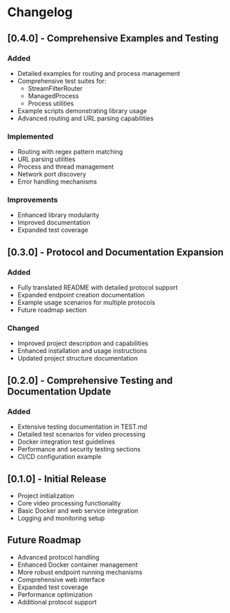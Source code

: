 # Changelog

## [0.4.0] - Comprehensive Examples and Testing
### Added
- Detailed examples for routing and process management
- Comprehensive test suites for:
  - StreamFilterRouter
  - ManagedProcess
  - Process utilities
- Example scripts demonstrating library usage
- Advanced routing and URL parsing capabilities

### Implemented
- Routing with regex pattern matching
- URL parsing utilities
- Process and thread management
- Network port discovery
- Error handling mechanisms

### Improvements
- Enhanced library modularity
- Improved documentation
- Expanded test coverage

## [0.3.0] - Protocol and Documentation Expansion
### Added
- Fully translated README with detailed protocol support
- Expanded endpoint creation documentation
- Example usage scenarios for multiple protocols
- Future roadmap section

### Changed
- Improved project description and capabilities
- Enhanced installation and usage instructions
- Updated project structure documentation

## [0.2.0] - Comprehensive Testing and Documentation Update
### Added
- Extensive testing documentation in TEST.md
- Detailed test scenarios for video processing
- Docker integration test guidelines
- Performance and security testing sections
- CI/CD configuration example

## [0.1.0] - Initial Release
- Project initialization
- Core video processing functionality
- Basic Docker and web service integration
- Logging and monitoring setup

## Future Roadmap
- Advanced protocol handling
- Enhanced Docker container management
- More robust endpoint running mechanisms
- Comprehensive web interface
- Expanded test coverage
- Performance optimization
- Additional protocol support
